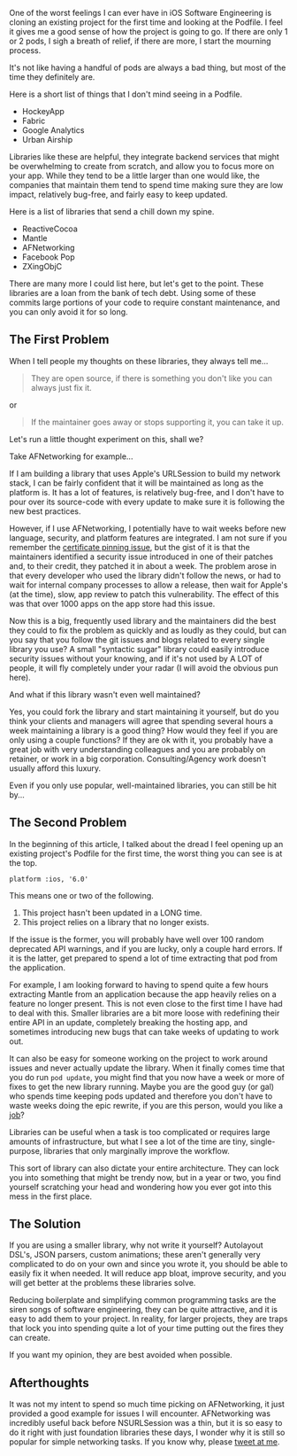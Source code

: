 <!--
Title: The Trap of Libraries
Description: If you want my opinion, they are best avoided when possible.
Date: 2017/12/17
Template: post
Blog: true
-->

One of the worst feelings I can ever have in iOS Software Engineering is cloning
an existing project for the first time and looking at the Podfile. I feel it gives
me a good sense of how the project is going to go. If there are only 1 or 2 pods,
I sigh a breath of relief, if there are more, I start the mourning process.

It's not like having a handful of pods are always a bad thing, but most of the time
they definitely are.

Here is a short list of things that I don't mind seeing in a Podfile.

- HockeyApp
- Fabric
- Google Analytics
- Urban Airship

Libraries like these are helpful, they integrate backend services that might be
overwhelming to create from scratch, and allow you to focus more on your app.
While they tend to be a little larger than one would like, the companies that maintain
them tend to spend time making sure they are low impact, relatively bug-free, and
fairly easy to keep updated.

Here is a list of libraries that send a chill down my spine.

- ReactiveCocoa
- Mantle
- AFNetworking
- Facebook Pop
- ZXingObjC

There are many more I could list here, but let's get to the point. These libraries
are a loan from the bank of tech debt. Using some of these commits large portions
of your code to require constant maintenance, and you can only avoid it for so long.

## The First Problem

When I tell people my thoughts on these libraries, they always tell me...

> They are open source, if there is something you don't like you can always just fix it.

or 

> If the maintainer goes away or stops supporting it, you can take it up.

Let's run a little thought experiment on this, shall we?

Take AFNetworking for example...

If I am building a library that uses Apple's URLSession to build my network stack,
I can be fairly confident that it will be maintained as long as the platform is.
It has a lot of features, is relatively bug-free, and I don't have to pour over its
source-code with every update to make sure it is following the new best practices.

However, if I use AFNetworking, I potentially have to wait weeks before
new language, security, and platform features are integrated. I am not sure if
you remember the [certificate pinning issue][1], but the gist of it is that the
maintainers identified a security issue introduced in one of their patches and,
to their credit, they patched it in about a week. The problem arose in that every
developer who used the library didn't follow the news, or had to wait for internal
company processes to allow a release, then wait for Apple's (at the time), slow,
app review to patch this vulnerability. The effect of this was that over 1000 apps
on the app store had this issue.

Now this is a big, frequently used library and the maintainers did the best they
could to fix the problem as quickly and as loudly as they could, but can you say
that you follow the git issues and blogs related to every single library you use?
A small "syntactic sugar" library could easily introduce security issues without
your knowing, and if it's not used by A LOT of people, it will fly completely under
your radar (I will avoid the obvious pun here). 

And what if this library wasn't even well maintained?

Yes, you could fork the library and start maintaining it yourself, but do you think
your clients and managers will agree that spending several hours a week maintaining a
library is a good thing? How would they feel if you are only using a couple functions?
If they are ok with it, you probably have a great job with very understanding
colleagues and you are probably on retainer, or work in a big corporation.
Consulting/Agency work doesn't usually afford this luxury.

Even if you only use popular, well-maintained libraries, you can still be hit by...

## The Second Problem

In the beginning of this article, I talked about the dread I feel opening up an
existing project's Podfile for the first time, the worst thing you can see is at
the top.

    platform :ios, '6.0'

This means one or two of the following. 

1. This project hasn't been updated in a LONG time.
2. This project relies on a library that no longer exists.

If the issue is the former, you will probably have well over 100 random deprecated
API warnings, and if you are lucky, only a couple hard errors. If it is the latter,
get prepared to spend a lot of time extracting that pod from the application.

For example, I am looking forward to having to spend quite a few hours extracting
Mantle from an application because the app heavily relies on a feature no longer
present. This is not even close to the first time I have had to deal with this.
Smaller libraries are a bit more loose with redefining their entire API in an
update, completely breaking the hosting app, and sometimes introducing new bugs
that can take weeks of updating to work out.

It can also be easy for someone working on the project to work around issues and
never actually update the library. When it finally comes time that you do run
`pod update`, you might find that you now have a week or more of fixes to get
the new library running. Maybe you are the good guy (or gal) who spends time
keeping pods updated and therefore you don't have to waste weeks doing the epic
rewrite, if you are this person, would you like a [job][3]?

Libraries can be useful when a task is too complicated or requires large amounts
of infrastructure, but what I see a lot of the time are tiny, single-purpose,
libraries that only marginally improve the workflow.

This sort of library can also dictate your entire architecture. They can lock you
into something that might be trendy now, but in a year or two, you find yourself
scratching your head and wondering how you ever got into this mess in the first
place.

## The Solution

If you are using a smaller library, why not write it yourself? Autolayout DSL's,
JSON parsers, custom animations; these aren't generally very complicated to do
on your own and since you wrote it, you should be able to easily fix it when
needed. It will reduce app bloat, improve security, and you will get better at
the problems these libraries solve.

Reducing boilerplate and simplifying common programming tasks are the siren
songs of software engineering, they can be quite attractive, and it is easy
to add them to your project. In reality, for larger projects, they are traps
that lock you into spending quite a lot of your time putting out the fires
they can create. 

If you want my opinion, they are best avoided when possible.

## Afterthoughts

It was not my intent to spend so much time picking on AFNetworking, it
just provided a good example for issues I will encounter. AFNetworking was
incredibly useful back before NSURLSession was a thin, but it is so easy to
do it right with just foundation libraries these days, I wonder why it is
still so popular for simple networking tasks. If you know why, please
[tweet at me][2].

[1]: https://gist.github.com/AlamofireSoftwareFoundation/f784f18f949b95ab733a
[2]: https://twitter.com/WestonHanners
[3]: https://ymedialabs.com/careers/
